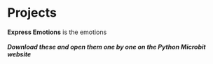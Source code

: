 # Projects
**Express Emotions** is the emotions<br />
<br />
**_Download these and open them one by one on the Python Microbit website_**

